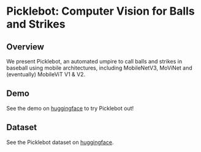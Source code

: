 # Picklebot: Computer Vision for Balls and Strikes
## Overview
We present Picklebot, an automated umpire to call balls and strikes in baseball using mobile architectures, including MobileNetV3, MoViNet and (eventually) MobileViT V1 & V2.

## Demo
See the demo on [huggingface](https://huggingface.co/spaces/hbfreed/picklebot_demo) to try Picklebot out!

## Dataset
See the Picklebot dataset on [huggingface](https://huggingface.co/datasets/hbfreed/Picklebot-50K).
